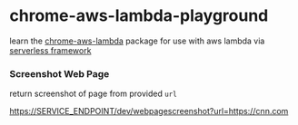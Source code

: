 # chrome-aws-lambda-playground

learn the [chrome-aws-lambda](https://github.com/alixaxel/chrome-aws-lambda) package for use with aws lambda via [serverless framework](https://serverless.com/framework/)



### Screenshot Web Page

return screenshot of page from provided `url`

<https://SERVICE_ENDPOINT/dev/webpagescreenshot?url=https://cnn.com>